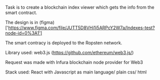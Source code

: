 Task is to create a blockchain index viewer which gets the info from the smart contract.

The design is in (figma)['https://www.figma.com/file/JUTT5D8VHi1j5ARPcY2W7a/Indexes-test?node-id=0%3A1']

The smart contracy is deployed to the Ropsten network.

Library used: web3.js (https://github.com/ethereum/web3.js/) 

Request was made with Infura blockchain node provider for Web3


Stack used:  React with Javascript as main language/ plain css/ html

